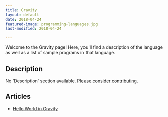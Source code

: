 ```yaml
---
title: Gravity
layout: default
date: 2018-04-24
featured-image: programming-languages.jpg
last-modified: 2018-04-24

---
```


Welcome to the Gravity page! Here, you'll find a description of the language as well as a list of sample programs in that language.

## Description

No 'Description' section available. [Please consider contributing](https://github.com/TheRenegadeCoder/sample-programs-website).

## Articles

- [Hello World in Gravity](https://rzuckerm.github.io/sample-programs-website-copy/projects/hello-world/gravity)